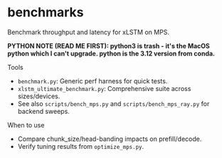 # benchmarks

Benchmark throughput and latency for xLSTM on MPS.

**PYTHON NOTE (READ ME FIRST): python3 is trash - it's the MacOS python which I can't upgrade. python is the 3.12 version from conda.**

Tools
- `benchmark.py`: Generic perf harness for quick tests.
- `xlstm_ultimate_benchmark.py`: Comprehensive suite across sizes/devices.
- See also `scripts/bench_mps.py` and `scripts/bench_mps_ray.py` for backend sweeps.

When to use
- Compare chunk_size/head-banding impacts on prefill/decode.
- Verify tuning results from `optimize_mps.py`.
